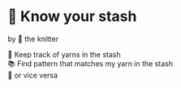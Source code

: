 # :yarn: Know your stash  
by :fox_face: the knitter 

:pencil: Keep track of yarns in the stash  
:books: Find pattern that matches my yarn in the stash  
:sheep: or vice versa  



